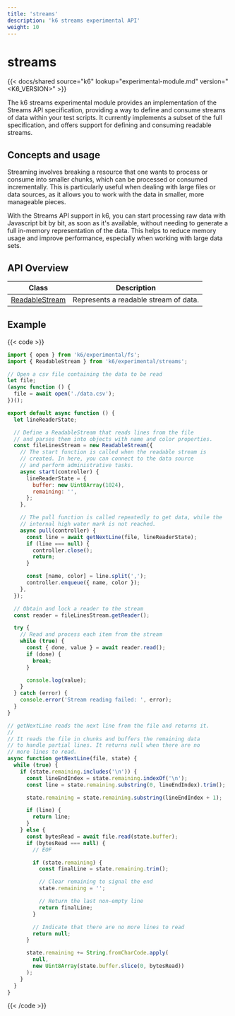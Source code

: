 ```yaml
---
title: 'streams'
description: 'k6 streams experimental API'
weight: 10
---
```


# streams

{{< docs/shared source="k6" lookup="experimental-module.md" version="<K6_VERSION>" >}}

The k6 streams experimental module provides an implementation of the Streams API specification, providing a way to define and consume streams of data within your test scripts. It currently implements a subset of the full specification, and offers support for defining and consuming readable streams.

## Concepts and usage

Streaming involves breaking a resource that one wants to process or consume into smaller chunks, which can be processed or consumed incrementally. This is particularly useful when dealing with large files or data sources, as it allows you to work with the data in smaller, more manageable pieces.

With the Streams API support in k6, you can start processing raw data with Javascript bit by bit, as soon as it's available, without needing to generate a full in-memory representation of the data. This helps to reduce memory usage and improve performance, especially when working with large data sets.

## API Overview

| Class                                                                                                            | Description                           |
| ---------------------------------------------------------------------------------------------------------------- | ------------------------------------- |
| [ReadableStream](https://grafana.com/docs/k6/<K6_VERSION>/javascript-api/k6-experimental/streams/readablestream) | Represents a readable stream of data. |

## Example

{{< code >}}

```javascript
import { open } from 'k6/experimental/fs';
import { ReadableStream } from 'k6/experimental/streams';

// Open a csv file containing the data to be read
let file;
(async function () {
  file = await open('./data.csv');
})();

export default async function () {
  let lineReaderState;

  // Define a ReadableStream that reads lines from the file
  // and parses them into objects with name and color properties.
  const fileLinesStream = new ReadableStream({
    // The start function is called when the readable stream is
    // created. In here, you can connect to the data source
    // and perform administrative tasks.
    async start(controller) {
      lineReaderState = {
        buffer: new Uint8Array(1024),
        remaining: '',
      };
    },

    // The pull function is called repeatedly to get data, while the
    // internal high water mark is not reached.
    async pull(controller) {
      const line = await getNextLine(file, lineReaderState);
      if (line === null) {
        controller.close();
        return;
      }

      const [name, color] = line.split(',');
      controller.enqueue({ name, color });
    },
  });

  // Obtain and lock a reader to the stream
  const reader = fileLinesStream.getReader();

  try {
    // Read and process each item from the stream
    while (true) {
      const { done, value } = await reader.read();
      if (done) {
        break;
      }

      console.log(value);
    }
  } catch (error) {
    console.error('Stream reading failed: ', error);
  }
}

// getNextLine reads the next line from the file and returns it.
//
// It reads the file in chunks and buffers the remaining data
// to handle partial lines. It returns null when there are no
// more lines to read.
async function getNextLine(file, state) {
  while (true) {
    if (state.remaining.includes('\n')) {
      const lineEndIndex = state.remaining.indexOf('\n');
      const line = state.remaining.substring(0, lineEndIndex).trim();

      state.remaining = state.remaining.substring(lineEndIndex + 1);

      if (line) {
        return line;
      }
    } else {
      const bytesRead = await file.read(state.buffer);
      if (bytesRead === null) {
        // EOF

        if (state.remaining) {
          const finalLine = state.remaining.trim();

          // Clear remaining to signal the end
          state.remaining = '';

          // Return the last non-empty line
          return finalLine;
        }

        // Indicate that there are no more lines to read
        return null;
      }

      state.remaining += String.fromCharCode.apply(
        null,
        new Uint8Array(state.buffer.slice(0, bytesRead))
      );
    }
  }
}
```

{{< /code >}}
